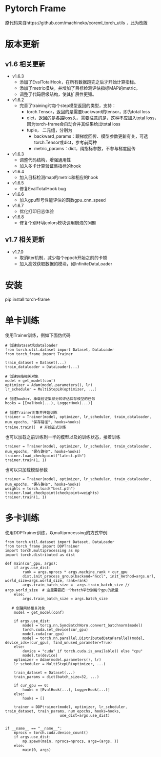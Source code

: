 # Pytorch Frame
原代码来自https://github.com/machineko/coreml_torch_utils
，此为改版
# 版本更新
## v1.6 相关更新
* v1.6.3 
  * 添加了EvalTotalHook，在所有数据跑完之后才开始计算指标。
  * 添加了metric模块，并增加了目标检测评估指标MAP的metric。
  * 调整了代码层级结构，使其扩展性更强。
* v1.6.2
  * 完善了training时每个step模型返回的类型，支持：
    * torch.Tensor，返回的是需要backward的tensor，即为total loss
    * dict，返回的是各路loss头，需要注意的是，这种不应加入total loss，因为torch-frame会自动合并其结果给出total loss
    * tuple， 二元组，分别为
      * backward_params：跟梯度回传、模型参数更新有关，可选torch.Tensor或dict，参考前两种
      * metric_params：dict，纯指标参数，不参与梯度回传
* v1.6.3
  * 调整代码结构，增强通用性
  * 加入多卡计算验证集指标的hook
* v1.6.4
  * 加入目标检测map的metric和相应的hook
* v1.6.5
  * 修复EvalTotalHook bug
* v1.6.6
  * 加入gpu型号性能评估的函数gpu_cnn_speed
* v1.6.7
  * 优化打印日志体验
* v1.6.8
  * 修复个别环境colors模块调用崩溃的问题
## v1.7 相关更新
* v1.7.0
  * 取消iter机制，减少每个epoch开始之前的卡顿
  * 加入高效获取数据的模块，如InfiniteDataLoader

# 安装
pip install torch-frame

# 单卡训练
使用Trainer训练，例如下面伪代码
```commandline
# 创建dataset和dataloader
from torch.util.dataset import Dataset, DataLoader
from torch_frame import Trainer

train_dataset = Dataset(...)
train_dataloader = DataLoader(...)

# 创建网络相关对象
model = get_model(conf)
optimizer = Adam(model.parameters(), lr)
lr_scheduler = MultiStepLR(optimizer, ...)

# 创建hooker，承载验证集部分和评估保存模型的任务
hooks = [EvalHook(...), LoggerHook(...)]

# 创建Trainer对象并开始训练
trainer = Trainer(model, optimizer, lr_scheduler, train_dataloader, num_epochs, "保存路径", hooks=hooks)
traine.train()  # 开始正式训练
```
也可以加载之前训练到一半的模型以及的训练状态，接着训练
```commandline
trainer = Trainer(model, optimizer, lr_scheduler, train_dataloader, num_epochs, "保存路径", hooks=hooks)
trainer.load_checkpoint("latest.pth")
trainer.train(1, 1)
```
也可以只加载模型参数
```commandline
trainer = Trainer(model, optimizer, lr_scheduler, train_dataloader, num_epochs, "保存路径", hooks=hooks)
weights = torch.load("best.pth")
trainer.load_checkpoint(checkpoint=weights)
trainer.train(1, 1)
```

# 多卡训练
使用DDPTrainer训练，以multiprocessing的方式举例
```commandline
from torch.util.dataset import Dataset, DataLoader
from torch_frame import DDPTrainer
import torch.multiprocessing as mp
import torch.distributed as dist

def main(cur_gpu, args):
    if args.use_dist:
        rank = args.nprocs * args.machine_rank + cur_gpu
        dist.init_process_group(backend="nccl", init_method=args.url, world_size=args.world_size, rank=rank)
        args.train_batch_size =  args.train_batch_size // args.world_size  # 这里需要把一个batch平分到每个gpu的数量
    else:
        args.train_batch_size = args.batch_size
        
   # 创建网络相关对象
    model = get_model(conf)
    
    if args.use_dist: 
        model = torcg,nn.SyncBatchNorn.convert_batchnorm(model)
        torch.cuda.set_device(cur_gpu)
        model.cuda(cur_gpu)
        model = torch.nn.parallel.DistributedDataParallel(model, device_ids=[cur_gpu], find_unused_parameter=True)
    else:
        device = "cuda" if torch.cuda.is_available() else "cpu"
        model.to(device)
    optimizer = Adam(model.parameters(), lr)
    lr_scheduler = MultiStepLR(optimizer, ...)
    
    train_dataset = Dataset(...)
    train_params = dict(batch_size=32, ...)
    
    if cur_gpu == 0:
        hooks = [EvalHook(...), LoggerHook(...)] 
    else:
        hooks = []
    
    trainer = DDPtrainer(model, optimizer, lr_scheduler, train_dataset, train_params, num_epochs, hooks=hooks,
                         use_dist=args.use_dist)
                         

if __name__ == "__name__":
    nprocs = torch.cuda.device_count()
    if args.use_dist:
        mp.spawn(main, nprocs=nprocs, args=(args, ))
    else:
        main(0, args)
    
```



